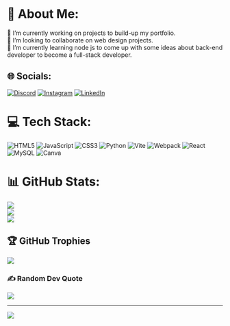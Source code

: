 # 💫 About Me:
🔭 I’m currently working on projects to build-up my portfolio.<br>👯 I’m looking to collaborate on web design projects.<br>🌱 I’m currently learning node js to come up with some ideas about back-end developer to become a full-stack developer.


## 🌐 Socials:
[![Discord](https://img.shields.io/badge/Discord-%237289DA.svg?logo=discord&logoColor=white)](https://discord.gg/mxhrshad) [![Instagram](https://img.shields.io/badge/Instagram-%23E4405F.svg?logo=Instagram&logoColor=white)](https://instagram.com/mxhrshad.jsx) [![LinkedIn](https://img.shields.io/badge/LinkedIn-%230077B5.svg?logo=linkedin&logoColor=white)](https://linkedin.com/in/mehrshad-serattalab) 

# 💻 Tech Stack:
![HTML5](https://img.shields.io/badge/html5-%23E34F26.svg?style=for-the-badge&logo=html5&logoColor=white) ![JavaScript](https://img.shields.io/badge/javascript-%23323330.svg?style=for-the-badge&logo=javascript&logoColor=%23F7DF1E) ![CSS3](https://img.shields.io/badge/css3-%231572B6.svg?style=for-the-badge&logo=css3&logoColor=white) ![Python](https://img.shields.io/badge/python-3670A0?style=for-the-badge&logo=python&logoColor=ffdd54) ![Vite](https://img.shields.io/badge/vite-%23646CFF.svg?style=for-the-badge&logo=vite&logoColor=white) ![Webpack](https://img.shields.io/badge/webpack-%238DD6F9.svg?style=for-the-badge&logo=webpack&logoColor=black) ![React](https://img.shields.io/badge/react-%2320232a.svg?style=for-the-badge&logo=react&logoColor=%2361DAFB) ![MySQL](https://img.shields.io/badge/mysql-4479A1.svg?style=for-the-badge&logo=mysql&logoColor=white) ![Canva](https://img.shields.io/badge/Canva-%2300C4CC.svg?style=for-the-badge&logo=Canva&logoColor=white)
# 📊 GitHub Stats:
![](https://github-readme-stats.vercel.app/api?username=Mxhrshad&theme=shadow_blue&hide_border=false&include_all_commits=false&count_private=true)<br/>
![](https://github-readme-streak-stats.herokuapp.com/?user=Mxhrshad&theme=shadow_blue&hide_border=false)<br/>
![](https://github-readme-stats.vercel.app/api/top-langs/?username=Mxhrshad&theme=shadow_blue&hide_border=false&include_all_commits=false&count_private=true&layout=compact)

## 🏆 GitHub Trophies
![](https://github-profile-trophy.vercel.app/?username=Mxhrshad&theme=shadow_blue&no-frame=false&no-bg=true&margin-w=4)

### ✍️ Random Dev Quote
![](https://quotes-github-readme.vercel.app/api?type=horizontal&theme=radical)

---
[![](https://visitcount.itsvg.in/api?id=Mxhrshad&icon=3&color=5)](https://visitcount.itsvg.in)

<!-- Proudly created with GPRM ( https://gprm.itsvg.in ) -->
